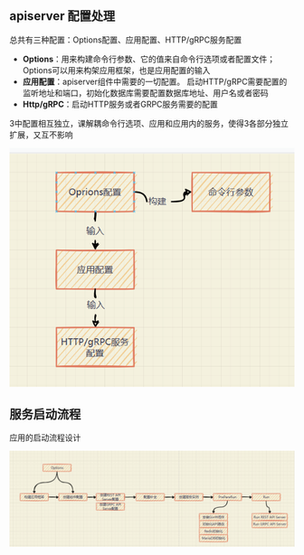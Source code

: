 ## apiserver 配置处理
总共有三种配置：Options配置、应用配置、HTTP/gRPC服务配置

+ **Options**：用来构建命令行参数、它的值来自命令行选项或者配置文件；
Options可以用来构架应用框架，也是应用配置的输入
+ **应用配置**：apiserver组件中需要的一切配置。
启动HTTP/gRPC需要配置的监听地址和端口，初始化数据库需要配置数据库地址、用户名或者密码
+ **Http/gRPC**：启动HTTP服务或者GRPC服务需要的配置

3中配置相互独立，课解耦命令行选项、应用和应用内的服务，使得3各部分独立扩展，又互不影响

![配置关系图](../../docs/images/配置关系.bmp)

## 服务启动流程
应用的启动流程设计

![启动流程图](../../docs/images/启动流程.bmp)